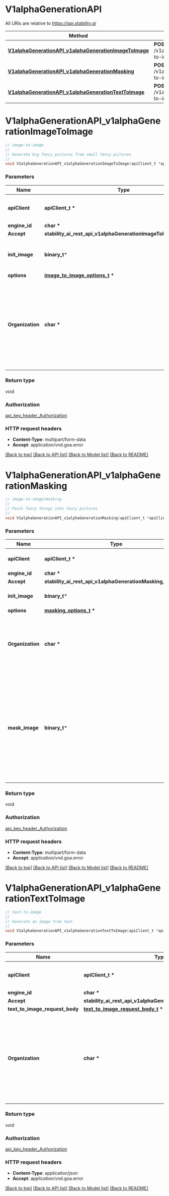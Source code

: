 # V1alphaGenerationAPI

All URIs are relative to *https://api.stability.ai*

Method | HTTP request | Description
------------- | ------------- | -------------
[**V1alphaGenerationAPI_v1alphaGenerationImageToImage**](V1alphaGenerationAPI.md#V1alphaGenerationAPI_v1alphaGenerationImageToImage) | **POST** /v1alpha/generation/{engine_id}/image-to-image | image-to-image
[**V1alphaGenerationAPI_v1alphaGenerationMasking**](V1alphaGenerationAPI.md#V1alphaGenerationAPI_v1alphaGenerationMasking) | **POST** /v1alpha/generation/{engine_id}/image-to-image/masking | image-to-image/masking
[**V1alphaGenerationAPI_v1alphaGenerationTextToImage**](V1alphaGenerationAPI.md#V1alphaGenerationAPI_v1alphaGenerationTextToImage) | **POST** /v1alpha/generation/{engine_id}/text-to-image | text-to-image


# **V1alphaGenerationAPI_v1alphaGenerationImageToImage**
```c
// image-to-image
//
// Generate big fancy pictures from small fancy pictures
//
void V1alphaGenerationAPI_v1alphaGenerationImageToImage(apiClient_t *apiClient, char * engine_id, stability_ai_rest_api_v1alphaGenerationImageToImage_Accept_e Accept, binary_t* init_image, image_to_image_options_t * options, char * Organization);
```

### Parameters
Name | Type | Description  | Notes
------------- | ------------- | ------------- | -------------
**apiClient** | **apiClient_t \*** | context containing the client configuration |
**engine_id** | **char \*** |   | 
**Accept** | **stability_ai_rest_api_v1alphaGenerationImageToImage_Accept_e** |   | 
**init_image** | **binary_t*** | Initial image to use for the image-to-image generation | 
**options** | **[image_to_image_options_t](image_to_image_options.md) \*** |  | 
**Organization** | **char \*** | Optional: Allows for requests to be scoped to an organization other than the user&#39;s default.  If not provided, the user&#39;s default organization will be used. | [optional] 

### Return type

void

### Authorization

[api_key_header_Authorization](../README.md#api_key_header_Authorization)

### HTTP request headers

 - **Content-Type**: multipart/form-data
 - **Accept**: application/vnd.goa.error

[[Back to top]](#) [[Back to API list]](../README.md#documentation-for-api-endpoints) [[Back to Model list]](../README.md#documentation-for-models) [[Back to README]](../README.md)

# **V1alphaGenerationAPI_v1alphaGenerationMasking**
```c
// image-to-image/masking
//
// Paint fancy things into fancy pictures
//
void V1alphaGenerationAPI_v1alphaGenerationMasking(apiClient_t *apiClient, char * engine_id, stability_ai_rest_api_v1alphaGenerationMasking_Accept_e Accept, binary_t* init_image, masking_options_t * options, char * Organization, binary_t* mask_image);
```

### Parameters
Name | Type | Description  | Notes
------------- | ------------- | ------------- | -------------
**apiClient** | **apiClient_t \*** | context containing the client configuration |
**engine_id** | **char \*** |   | 
**Accept** | **stability_ai_rest_api_v1alphaGenerationMasking_Accept_e** |   | 
**init_image** | **binary_t*** | Initial image to use for the image-to-image generation | 
**options** | **[masking_options_t](masking_options.md) \*** |  | 
**Organization** | **char \*** | Optional: Allows for requests to be scoped to an organization other than the user&#39;s default.  If not provided, the user&#39;s default organization will be used. | [optional] 
**mask_image** | **binary_t*** | Optional mask image to use for masking. Must be the same dimensions as the &#x60;init_image&#x60;. Use the &#x60;mask_source&#x60; option to specify whether the white or black pixels should be inpainted. (Note: if you set &#x60;mask_source&#x60; to &#x60;INIT_IMAGE_ALPHA&#x60; you can omit the &#x60;mask_image&#x60; parameter completely.) | [optional] 

### Return type

void

### Authorization

[api_key_header_Authorization](../README.md#api_key_header_Authorization)

### HTTP request headers

 - **Content-Type**: multipart/form-data
 - **Accept**: application/vnd.goa.error

[[Back to top]](#) [[Back to API list]](../README.md#documentation-for-api-endpoints) [[Back to Model list]](../README.md#documentation-for-models) [[Back to README]](../README.md)

# **V1alphaGenerationAPI_v1alphaGenerationTextToImage**
```c
// text-to-image
//
// Generate an image from text
//
void V1alphaGenerationAPI_v1alphaGenerationTextToImage(apiClient_t *apiClient, char * engine_id, stability_ai_rest_api_v1alphaGenerationTextToImage_Accept_e Accept, text_to_image_request_body_t * text_to_image_request_body, char * Organization);
```

### Parameters
Name | Type | Description  | Notes
------------- | ------------- | ------------- | -------------
**apiClient** | **apiClient_t \*** | context containing the client configuration |
**engine_id** | **char \*** |   | 
**Accept** | **stability_ai_rest_api_v1alphaGenerationTextToImage_Accept_e** |   | 
**text_to_image_request_body** | **[text_to_image_request_body_t](text_to_image_request_body.md) \*** |  | 
**Organization** | **char \*** | Optional: Allows for requests to be scoped to an organization other than the user&#39;s default.  If not provided, the user&#39;s default organization will be used. | [optional] 

### Return type

void

### Authorization

[api_key_header_Authorization](../README.md#api_key_header_Authorization)

### HTTP request headers

 - **Content-Type**: application/json
 - **Accept**: application/vnd.goa.error

[[Back to top]](#) [[Back to API list]](../README.md#documentation-for-api-endpoints) [[Back to Model list]](../README.md#documentation-for-models) [[Back to README]](../README.md)

